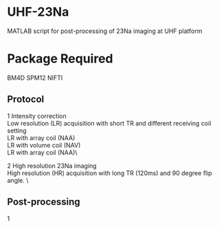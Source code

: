 # UHF-23Na
MATLAB script for post-processing of 23Na imaging at UHF platform

# Package Required
BM4D
SPM12
NIFTI


## Protocol
1 Intensity correction\
Low resolution (LR) acquisition with short TR and different receiving coil setting\
LR with array coil (NAA)\
LR with volume coil (NAV)\
LR with array coil (NAA)\

2 High resolution 23Na imaging\
High resolution (HR) acquisition with long TR (120ms) and 90 degree flip angle. \

## Post-processing
1 
